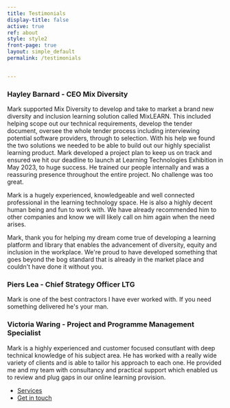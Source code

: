```yaml
---
title: Testimonials
display-title: false
active: true
ref: about
style: style2
front-page: true
layout: simple_default
permalink: /testimonials


---
```

### Hayley Barnard - CEO Mix Diversity

Mark supported Mix Diversity to develop and take to market a brand new diversity and inclusion learning solution called MixLEARN. This included helping scope out our technical requirements, develop the tender document, oversee the whole tender process including interviewing potential software providers, through to selection. With his help we found the two solutions we needed to be able to build out our highly specialist learning product. Mark developed a project plan to keep us on track and ensured we hit our deadline to launch at Learning Technologies Exhibition in May 2023, to huge success. He trained our people internally and was a reassuring presence throughout the entire project. No challenge was too great. 

Mark is a hugely experienced, knowledgeable and well connected professional in the learning technology space. He is also a highly decent human being and fun to work with. We have already recommended him to other companies and know we will likely call on him again when the need arises.

Mark, thank you for helping my dream come true of developing a learning platform and library that enables the advancement of diversity, equity and inclusion in the workplace. We're proud to have developed something that goes beyond the bog standard that is already in the market place and couldn't have done it without you.

### Piers Lea - Chief Strategy Officer LTG

Mark is one of the best contractors I have ever worked with. If you need something delivered he's your man.

### Victoria Waring - Project and Programme Management Specialist

Mark is a highly experienced and customer focused consutlant with deep technical knowledge of his subject area. He has worked with a really wide variety of clients and is able to tailor his approach to each one. He provided me and my team with consultancy and practical support which enabled us to review and plug gaps in our online learning provision.

<ul class="actions">
  <li><a href="/services" class="l4 button scrolly">Services</a></li>
  <li><a href="/contact" class="l6 button scrolly primary">Get in touch</a></li>
</ul>
